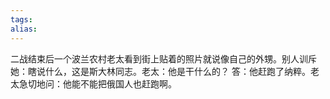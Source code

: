```yaml
---
tags: 
alias:
---
```

二战结束后一个波兰农村老太看到街上贴着的照片就说像自己的外甥。别人训斥她：瞎说什么，这是斯大林同志。老太：他是干什么的？ 答：他赶跑了纳粹。老太急切地问：他能不能把俄国人也赶跑啊。